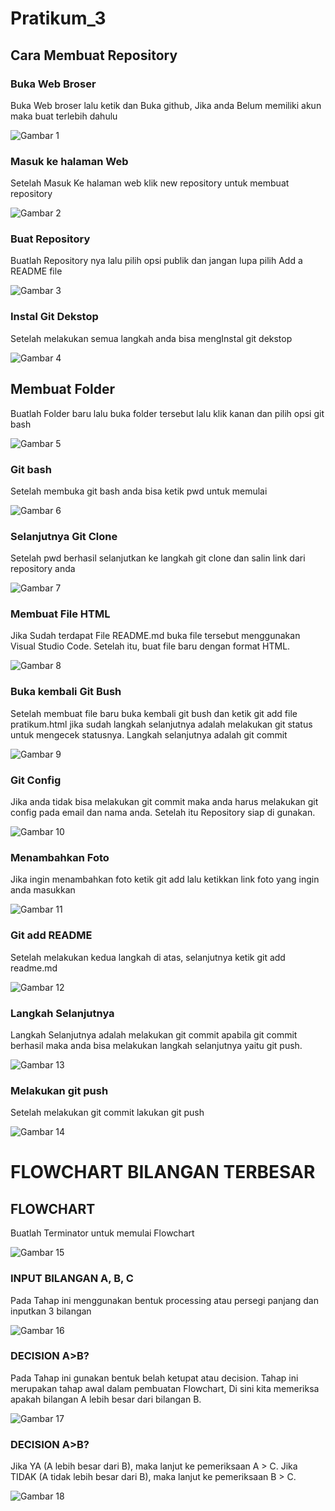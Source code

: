 # Pratikum_3
## Cara Membuat Repository

### Buka Web Broser
Buka Web broser lalu ketik dan Buka github, Jika anda Belum memiliki akun maka buat terlebih dahulu <p>
![Gambar 1](Screenshots/ss1.png)

### Masuk ke halaman Web
Setelah Masuk Ke halaman web klik new repository untuk membuat repository <p>
![Gambar 2](Screenshots/ss2.png)

### Buat Repository
Buatlah Repository nya lalu pilih opsi publik dan jangan lupa pilih Add a README file <p>
![Gambar 3](Screenshots/ss3.png)

### Instal Git Dekstop
Setelah melakukan semua langkah anda bisa mengInstal git dekstop <p>
![Gambar 4](Screenshots/ss4.png)

## Membuat Folder
Buatlah Folder baru lalu buka folder tersebut lalu klik kanan dan pilih opsi git bash <p>
![Gambar 5](Screenshots/ss6.png)

### Git bash
Setelah membuka git bash anda bisa ketik pwd untuk memulai <p>
![Gambar 6](Screenshots/ss7.png)

### Selanjutnya Git Clone
Setelah pwd berhasil selanjutkan ke langkah git clone dan salin link dari repository anda <p>
![Gambar 7](Screenshots/ss8.png)

### Membuat File HTML
Jika Sudah terdapat File README.md buka file tersebut menggunakan Visual Studio Code. Setelah itu, buat file baru dengan format HTML. <p>
![Gambar 8](Screenshots/ss9.png)

### Buka kembali Git Bush
Setelah membuat file baru buka kembali git bush dan ketik git add file pratikum.html jika sudah langkah selanjutnya adalah melakukan git status untuk mengecek statusnya. Langkah selanjutnya adalah git commit <p>
![Gambar 9](Screenshots/ss10.png)

### Git Config
Jika anda tidak bisa melakukan git commit maka anda harus melakukan git config pada email dan nama anda. Setelah itu Repository siap di gunakan. <p>
![Gambar 10](Screenshots/ss11.png)

### Menambahkan Foto 
Jika ingin menambahkan foto ketik git add lalu ketikkan link foto yang ingin anda masukkan <p>
![Gambar 11](Screenshots/ss12.png)

### Git add README
Setelah melakukan kedua langkah di atas, selanjutnya ketik git add readme.md  <p>
![Gambar 12](Screenshots/ss14.png) 

### Langkah Selanjutnya
Langkah Selanjutnya adalah melakukan git commit apabila git commit berhasil maka anda bisa melakukan langkah selanjutnya yaitu git push. <p>
![Gambar 13](Screenshots/ss16.png) 

### Melakukan git push 
Setelah melakukan git commit lakukan git push <p>
![Gambar 14](Screenshots/ss18.png)

# FLOWCHART BILANGAN TERBESAR 
## FLOWCHART 
Buatlah Terminator untuk memulai Flowchart <p>
![Gambar 15](Screenshots/ss19.png)

### INPUT BILANGAN A, B, C
Pada Tahap ini menggunakan bentuk processing atau persegi panjang dan inputkan 3 bilangan <p>
![Gambar 16](Screenshots/ss20.png)

### DECISION A>B?
Pada Tahap ini gunakan bentuk belah ketupat atau decision. Tahap ini merupakan tahap awal dalam pembuatan Flowchart, Di sini kita memeriksa apakah bilangan A lebih besar dari bilangan B. <p>
![Gambar 17](Screenshots/ss23.png)

### DECISION A>B?
 Jika YA (A lebih besar dari B), maka lanjut ke pemeriksaan A > C.  Jika TIDAK (A tidak lebih besar dari B), maka lanjut ke pemeriksaan B > C. <p>
 ![Gambar 18](Screenshots/ss24.png)